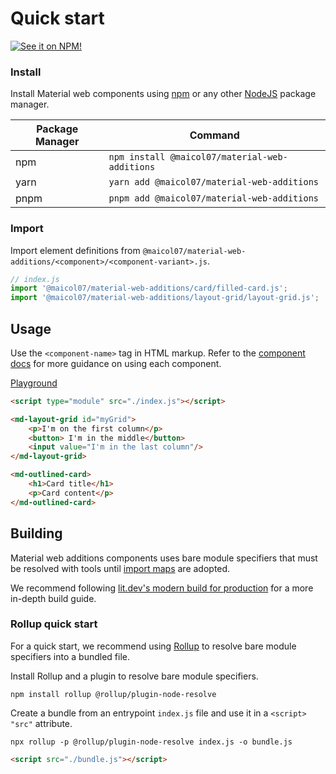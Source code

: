 <!-- catalog-only-start --><!-- ---
name: Quick Start
title: Quick Start
order: 1
-----><!-- catalog-only-end -->

# Quick start

<!--*
# Document freshness: For more information, see go/fresh-source.
freshness: { owner: 'maicol07' reviewed: '2023-09-28' }
tag: 'docType:gettingStarted'
*-->

<!-- go/mwc/docs/quick-start -->

<!-- [TOC] -->


[![See it on NPM!](https://img.shields.io/npm/v/@maicol07/material-web-additions?style=for-the-badge)](https://www.npmjs.com/package/@maicol07/material-web-additions)
### Install
Install Material web components using [npm](https://npm.org) or any other [NodeJS](https://nodejs.org) package manager.

| Package Manager | Command                                        |
|-----------------|------------------------------------------------|
| npm             | `npm install @maicol07/material-web-additions` |
| yarn            | `yarn add @maicol07/material-web-additions`    |
| pnpm            | `pnpm add @maicol07/material-web-additions`    |

### Import
Import element definitions from `@maicol07/material-web-additions/<component>/<component-variant>.js`.

```js
// index.js
import '@maicol07/material-web-additions/card/filled-card.js';
import '@maicol07/material-web-additions/layout-grid/layout-grid.js';
```

## Usage

Use the `<component-name>` tag in HTML markup. Refer to the [component docs](components/) for more guidance on using each component.

[Playground](https://lit.dev/playground/#gist=37d28012c5ec6de30809bdf4a6e26cb6)<!-- {.external} -->

```html
<script type="module" src="./index.js"></script>

<md-layout-grid id="myGrid">
    <p>I'm on the first column</p>
    <button> I'm in the middle</button>
    <input value="I'm in the last column"/>
</md-layout-grid>

<md-outlined-card>
    <h1>Card title</h1>
    <p>Card content</p>
</md-outlined-card>
```
## Building

Material web additions components uses bare module specifiers that must be resolved with
tools until [import maps](https://github.com/WICG/import-maps)<!-- {.external} --> are
adopted.

We recommend following
[lit.dev's modern build for production](https://lit.dev/docs/tools/production/#modern-only-build)<!-- {.external} -->
for a more in-depth build guide.

### Rollup quick start

For a quick start, we recommend using [Rollup](https://rollupjs.org/)<!-- {.external} -->
to resolve bare module specifiers into a bundled file.

Install Rollup and a plugin to resolve bare module specifiers.

```shell
npm install rollup @rollup/plugin-node-resolve
```

Create a bundle from an entrypoint `index.js` file and use it in a `<script>`
`"src"` attribute.

```shell
npx rollup -p @rollup/plugin-node-resolve index.js -o bundle.js
```

```html
<script src="./bundle.js"></script>
```
